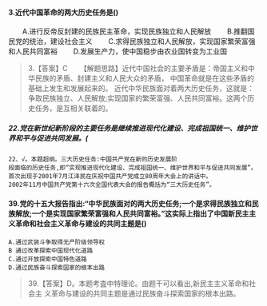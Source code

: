 
#### 3.近代中国革命的两大历史任务是()
　　A.进行反帝反封建的民族民主革命，实现民族独立和人民解放
　　B.推翻国民党的统治，建设社会主义
　　C.求得民族独立和人民解放，实现国家繁荣富强和人民共同富裕
　　D.发展生产力，使中国稳步由农业国转变为工业国
>   3.【答案】C
 　　【解题思路】近代中国社会的主要矛盾是：帝国主义和中华民族的矛盾、封建主义和人民大众的矛盾，
 中国革命就是在这些矛盾的基础上发生和发展起来的。
 近代中华民族面对着两大历史任务，这就是：争取民族独立、人民解放;实现国家的繁荣富强、人民共同富裕。这两个历史任务，是互相关联着的。

    
##### 22.党在新世纪新阶段的主要任务是继续推进现代化建设、完成祖国统一、维护世界和平与促进共同发展。(
    22、√。本题超纲。三大历史任务:中国共产党在新的历史发展阶
    段面临的历史任务,即“实现推进现代化建设、完成祖国统一、维护世界和平与促进共同发展”。
    首次出现于2001年7月江泽民在庆祝中国共产党成立80周年大会上的讲话中。
    2002年11月中国共产党第十六次全国代表大会的报告概括为“三大历史任务”。

#### 39.党的十五大报告指出:“中华民族面对的两大历史任务;一个是求得民族独立和民族解放;一个是实现国家繁荣富强和人民共同富裕。”这实际上指出了中国新民主主义革命和社会主义革命与建设的共同主题是()
    A.通过武装斗争取得无产阶级领导权
    B 通过改革探索中国现代化道路
    C.通过开放探索中国特色道路
    D.通过民族奋斗探索国家的根本出路
>   39.【答案】D。本题考査中特理论。由题干可以看出,新民主主义革命和社会主
    义革命与建设的共同主题是通过民族奋斗探索国家的根本出路。
